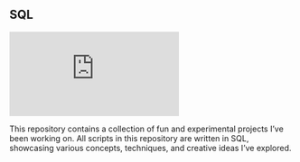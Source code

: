 ## SQL
[![GitHub license](https://badgen.net/github/license/Naereen/Strapdown.js)](https://github.com/Naereen/StrapDown.js/blob/master/LICENSE)

This repository contains a collection of fun and experimental projects I’ve been working on. All scripts in this repository are written in SQL, showcasing various concepts, techniques, and creative ideas I’ve explored.
